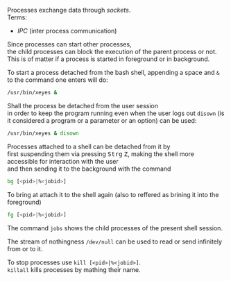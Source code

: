 
Processes exchange data through _sockets_.  
Terms:

+ _IPC_ (inter process communication)

Since processes can start other processes,  
the child processes can block the execution of the parent process or not.  
This is of matter if a process is started in foreground or in background.  

To start a process detached from the bash shell, appending a space and `&` to the command one enters will do:  

```bash
/usr/bin/xeyes &
```

Shall the process be detached from the user session  
in order to keep the program running even when the user logs out
`disown` (is it considered a program or a parameter or an option) can be used:

```bash
/usr/bin/xeyes & disown
```

Processes attached to a shell can be detached from it by  
first suspending them via pressing <kbd>Strg</kbd> <kbd>Z</kbd>, making the shell more accessible for interaction with the user  
and then sending it to the background with the command  

```bash
bg [<pid>|%<jobid>]
```

To bring at attach it to the shell again (also to reffered as brining it into the foreground)

```bash
fg [<pid>|%<jobid>]
```

The command `jobs` shows the child processes of the present shell session.  

The stream of nothingness `/dev/null` can be used to read or send infinitely from or to it.  

To stop processes use `kill [<pid>|%<jobid>]`.  
`killall` kills processes by mathing their name.  
